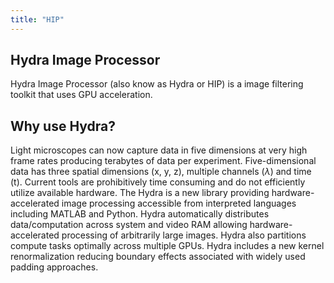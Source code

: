 ```yaml
---
title: "HIP"
---
```


## Hydra Image Processor

Hydra Image Processor (also know as Hydra or HIP) is a image filtering toolkit that uses GPU acceleration.

## Why use Hydra?

Light microscopes can now capture data in five dimensions at very high frame rates
producing terabytes of data per experiment.
Five-dimensional data has three spatial dimensions (x,
y, z), multiple channels ($\lambda$) and time (t).
Current tools are prohibitively time consuming and do not
efficiently utilize available hardware.
The Hydra is a new library providing
hardware-accelerated image processing accessible from interpreted languages including MATLAB and Python.
Hydra automatically distributes data/computation across system and video RAM allowing hardware-accelerated processing of arbitrarily large images.
Hydra also partitions compute tasks optimally across multiple GPUs.
Hydra includes a new kernel renormalization reducing boundary
effects associated with widely used padding approaches.

